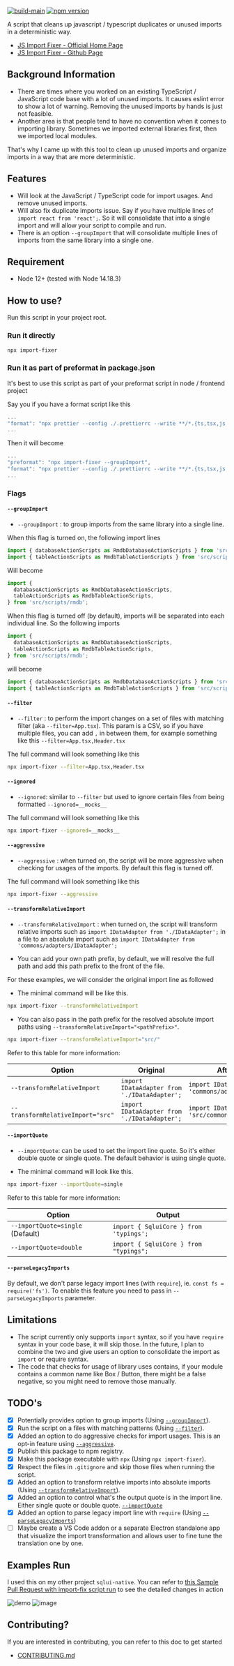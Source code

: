 [![build-main](https://github.com/synle/js-import-fixer/actions/workflows/build-main.yml/badge.svg)](https://github.com/synle/js-import-fixer/actions/workflows/build-main.yml)
[![npm version](https://badge.fury.io/js/import-fixer.svg)](https://badge.fury.io/js/import-fixer)

A script that cleans up javascript / typescript duplicates or unused imports in a deterministic way.

- [JS Import Fixer - Official Home Page](https://synle.github.io/js-import-fixer/)
- [JS Import Fixer - Github Page](https://github.com/synle/js-import-fixer)

## Background Information

- There are times where you worked on an existing TypeScript / JavaScript code base with a lot of unused imports. It causes eslint error to show a lot of warning. Removing the unused imports by hands is just not feasible.
- Another area is that people tend to have no convention when it comes to importing library. Sometimes we imported external libraries first, then we imported local modules.

That's why I came up with this tool to clean up unused imports and organize imports in a way that are more deterministic.

## Features

- Will look at the JavaScript / TypeScript code for import usages. And remove unused imports.
- Will also fix duplicate imports issue. Say if you have multiple lines of `import react from 'react';`. So it will consolidate that into a single import and will allow your script to compile and run.
- There is an option `--groupImport` that will consolidate multiple lines of imports from the same library into a single one.

## Requirement

- Node 12+ (tested with Node 14.18.3)

## How to use?

Run this script in your project root.

### Run it directly

```bash
npx import-fixer
```

### Run it as part of preformat in package.json

It's best to use this script as part of your preformat script in node / frontend project

Say you if you have a format script like this

```js
...
"format": "npx prettier --config ./.prettierrc --write **/*.{ts,tsx,js,jsx,scss,yml,html} *.{json,MD}",
...
```

Then it will become

```js
...
"preformat": "npx import-fixer --groupImport",
"format": "npx prettier --config ./.prettierrc --write **/*.{ts,tsx,js,jsx,scss,yml,html} *.{json,MD}",
...
```

### Flags

#### `--groupImport`

- `--groupImport` : to group imports from the same library into a single line.

When this flag is turned on, the following import lines

```js
import { databaseActionScripts as RmdbDatabaseActionScripts } from 'src/scripts/rmdb';
import { tableActionScripts as RmdbTableActionScripts } from 'src/scripts/rmdb';
```

Will become

```js
import {
  databaseActionScripts as RmdbDatabaseActionScripts,
  tableActionScripts as RmdbTableActionScripts,
} from 'src/scripts/rmdb';
```

When this flag is turned off (by default), imports will be separated into each individual line. So the following imports

```js
import {
  databaseActionScripts as RmdbDatabaseActionScripts,
  tableActionScripts as RmdbTableActionScripts,
} from 'src/scripts/rmdb';
```

will become

```js
import { databaseActionScripts as RmdbDatabaseActionScripts } from 'src/scripts/rmdb';
import { tableActionScripts as RmdbTableActionScripts } from 'src/scripts/rmdb';
```

#### `--filter`

- `--filter` : to perform the import changes on a set of files with matching filter (aka `--filter=App.tsx`). This param is a CSV, so if you have multiple files, you can add `,` in between them, for example something like this `--filter=App.tsx,Header.tsx`

The full command will look something like this

```bash
npx import-fixer --filter=App.tsx,Header.tsx
```

#### `--ignored`

- `--ignored`: similar to `--filter` but used to ignore certain files from being formatted `--ignored=__mocks__`

The full command will look something like this

```bash
npx import-fixer --ignored=__mocks__
```

#### `--aggressive`

- `--aggressive` : when turned on, the script will be more aggressive when checking for usages of the imports. By default this flag is turned off.

The full command will look something like this

```bash
npx import-fixer --aggressive
```

#### `--transformRelativeImport`

- `--transformRelativeImport` : when turned on, the script will transform relative imports such as `import IDataAdapter from './IDataAdapter';` in a file to an absolute import such as `import IDataAdapter from 'commons/adapters/IDataAdapter';`

- You can add your own path prefix, by default, we will resolve the full path and add this path prefix to the front of the file.

For these examples, we will consider the original import line as followed

- The minimal command will be like this.

```bash
npx import-fixer --transformRelativeImport
```

- You can also pass in the path prefix for the resolved absolute import paths using `--transformRelativeImport="<pathPrefix>"`.

```bash
npx import-fixer --transformRelativeImport="src/"
```

Refer to this table for more information:

| Option                            | Original                                     | After Transformation                                            |
| --------------------------------- | -------------------------------------------- | --------------------------------------------------------------- |
| `--transformRelativeImport`       | `import IDataAdapter from './IDataAdapter';` | `import IDataAdapter from 'commons/adapters/IDataAdapter';`     |
| `--transformRelativeImport="src"` | `import IDataAdapter from './IDataAdapter';` | `import IDataAdapter from 'src/commons/adapters/IDataAdapter';` |

#### `--importQuote`

- `--importQuote`: can be used to set the import line quote. So it's either double quote or single quote. The default behavior is using single quote.

- The minimal command will look like this.

```bash
npx import-fixer --importQuote=single
```

Refer to this table for more information:

| Option                           | Output                                 |
| -------------------------------- | -------------------------------------- |
| `--importQuote=single` (Default) | `import { SqluiCore } from 'typings';` |
| `--importQuote=double`           | `import { SqluiCore } from "typings";` |


#### `--parseLegacyImports`

By default, we don't parse legacy import lines (with `require`), ie. `const fs = require('fs')`. To enable this feature you need to pass in `--parseLegacyImports` parameter.

## Limitations

- The script currently only supports `import` syntax, so if you have `require` syntax in your code base, it will skip those. In the future, I plan to combine the two and give users an option to consolidate the import as `import` or require syntax.
- The code that checks for usage of library uses contains, if your module contains a common name like Box / Button, there might be a false negative, so you might need to remove those manually.

## TODO's

- [x] Potentially provides option to group imports (Using [`--groupImport`](https://synle.github.io/js-import-fixer/#--groupimport)).
- [x] Run the script on a files with matching patterns (Using [`--filter`](https://synle.github.io/js-import-fixer/#--filter)).
- [x] Added an option to do aggressive checks for import usages. This is an opt-in feature using [`--aggressive`](https://synle.github.io/js-import-fixer/#--aggressive).
- [x] Publish this package to npm registry.
- [x] Make this package executable with `npx` (Using `npx import-fixer`).
- [x] Respect the files in `.gitignore` and skip those files when running the script.
- [x] Added an option to transform relative imports into absolute imports (Using [`--transformRelativeImport`](https://synle.github.io/js-import-fixer/#--transformRelativeImport)).
- [x] Added an option to control what's the output quote is in the import line. Either single quote or double quote. [`--importQuote`](https://synle.github.io/js-import-fixer/#--importQuote)
- [x] Added an option to parse legacy import line with `require` (Using [`--parseLegacyImports`](https://synle.github.io/js-import-fixer/#--parseLegacyImports))
- [ ] Maybe create a VS Code addon or a separate Electron standalone app that visualize the import transformation and allows user to fine tune the translation one by one.

## Examples Run

I used this on my other project `sqlui-native`. You can refer to [this Sample Pull Request with import-fix script run](https://github.com/synle/sqlui-native/pull/103/files) to see the detailed changes in action

![demo](https://user-images.githubusercontent.com/3792401/154776692-15db9288-5192-46aa-bef6-f7105349dd7d.gif)
![image](https://user-images.githubusercontent.com/3792401/154777798-0cdb9b5c-aa1c-455c-afbd-41a00e6c8166.png)

## Contributing?

If you are interested in contributing, you can refer to this doc to get started

- [CONTRIBUTING.md](https://github.com/synle/js-import-fixer/blob/main/CONTRIBUTING.md)
